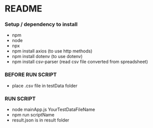 # README #

### Setup /  dependency to install ###

* npm
* node
* npx
* npm install axios (to use http methods)
* npm install dotenv (to use dotenv)
* npm install csv-parser (read csv file converted from spreadsheet)

### BEFORE RUN SCRIPT ###

* place .csv file in testData folder

### RUN SCRIPT ###

* node mainApp.js YourTestDataFileName
* npm run scriptName
* result.json is in result folder